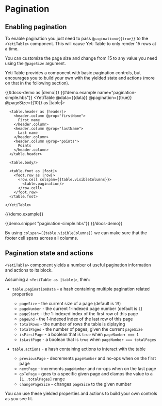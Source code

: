 # Pagination

## Enabling pagination

To enable pagination you just need to pass `@pagination={{true}}` to the `<YetiTable>` component.
This will cause Yeti Table to only render 15 rows at a time.

You can customize the page size and change from 15 to any value you need using the `@pageSize` argument.

Yeti Table provides a component with basic pagination controls, but encourages you to build your own
with the yielded state and actions (more on that in the following section).

{{#docs-demo as |demo|}}
  {{#demo.example name="pagination-simple.hbs"}}
    <YetiTable @data={{data}} @pagination={{true}} @pageSize={{10}} as |table|>

      <table.header as |header|>
        <header.column @prop="firstName">
          First name
        </header.column>
        <header.column @prop="lastName">
          Last name
        </header.column>
        <header.column @prop="points">
          Points
        </header.column>
      </table.header>

      <table.body/>

      <table.foot as |foot|>
        <foot.row as |row|>
          <row.cell colspan={{table.visibleColumns}}>
            <table.pagination/>
          </row.cell>
        </foot.row>
      </table.foot>

    </YetiTable>
  {{/demo.example}}

  {{demo.snippet "pagination-simple.hbs"}}
{{/docs-demo}}

By using `colspan={{table.visibleColumns}}` we can make sure that the footer cell spans across
all columns.

## Pagination state and actions

`<YetiTable>` component yields a number of useful pagination information and actions to its block.

Assuming a `<YetiTable as |table|>`, then:

- `table.paginationData` - a hash containing multiple pagination related properties
  - `pageSize` - the current size of a page (default is `15`)
  - `pageNumber` - the current 1-indexed page number (default is `1`)
  - `pageStart` - the 1-indexed index of the first row of this page
  - `pageEnd` - the 1-indexed index of the last row of this page
  - `totalRows` - the number of rows the table is diplaying
  - `totalPages` - the number of pages, given the current `pageSize`
  - `isFirstPage` - a boolean that is `true` when `pageNumber === 1`
  - `isLastPage` - a boolean that is `true` when `pageNumber === totalPages`

- `table.actions` - a hash containing actions to interact with the table
  - `previousPage` - decrements `pageNumber` and no-ops when on the first page
  - `nextPage` - increments `pageNumber` and no-ops when on the last page
  - `goToPage` - goes to a specific given page and clamps the value to a `[1..totalPages]` range
  - `changePageSize` - changes `pageSize` to the given number

You can use these yielded properties and actions to build your own controls as you see fit.
